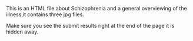 This is an HTML file about Schizophrenia and a general overviewing of the illness,it contains three jpg files. 

Make sure you see the submit results right at the end of the page it is hidden away.

